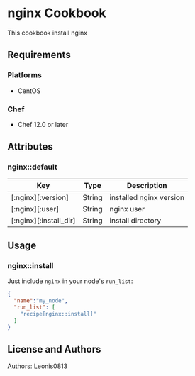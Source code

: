 # nginx Cookbook

This cookbook install nginx

## Requirements

### Platforms

- CentOS

### Chef

- Chef 12.0 or later

## Attributes

### nginx::default

|Key                   |Type  |Description            |
|----------------------|------|-----------------------|
|[:nginx][:version]    |String|installed nginx version|
|[:nginx][:user]       |String|nginx user             |
|[:nginx][:install_dir]|String|install directory      |

## Usage

### nginx::install

Just include `nginx` in your node's `run_list`:

```json
{
  "name":"my_node",
  "run_list": [
    "recipe[nginx::install]"
  ]
}
```

## License and Authors

Authors: Leonis0813

